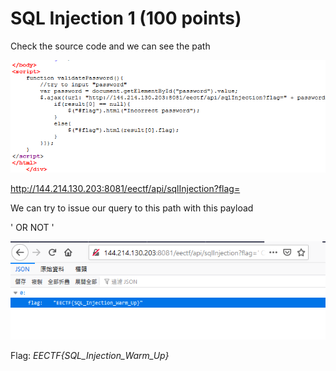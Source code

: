 # SQL Injection 1 (100 points)

Check the source code and we can see the path

![image](path.PNG)

http://144.214.130.203:8081/eectf/api/sqlInjection?flag=

We can try to issue our query to this path with this payload

' OR NOT '

![image](flag.PNG)

Flag: *EECTF{SQL_Injection_Warm_Up}*

